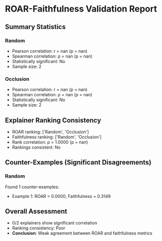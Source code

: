 # ROAR-Faithfulness Validation Report

## Summary Statistics

### Random
- Pearson correlation: r = nan (p = nan)
- Spearman correlation: ρ = nan (p = nan)
- Statistically significant: No
- Sample size: 2

### Occlusion
- Pearson correlation: r = nan (p = nan)
- Spearman correlation: ρ = nan (p = nan)
- Statistically significant: No
- Sample size: 2

## Explainer Ranking Consistency

- ROAR ranking: ['Random', 'Occlusion']
- Faithfulness ranking: ['Random', 'Occlusion']
- Rank correlation: ρ = 1.0000 (p = nan)
- Rankings consistent: No

## Counter-Examples (Significant Disagreements)

### Random
Found 1 counter-examples:
- Example 1: ROAR = 0.0000, Faithfulness = 0.3149

## Overall Assessment

- 0/2 explainers show significant correlation
- Ranking consistency: Poor
- **Conclusion**: Weak agreement between ROAR and faithfulness metrics

